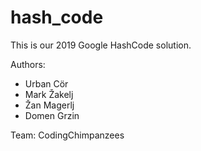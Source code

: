 # hash_code

This is our 2019 Google HashCode solution.

Authors:
  - Urban Cör
  - Mark Žakelj
  - Žan Magerlj
  - Domen Grzin

Team: CodingChimpanzees
